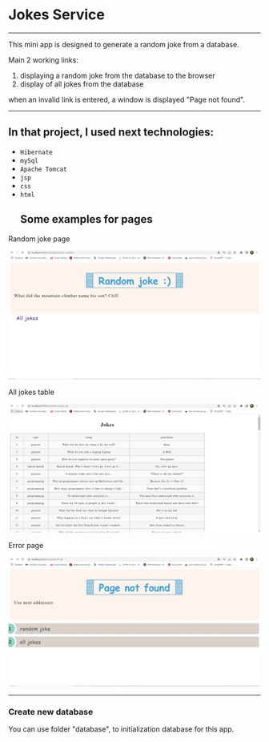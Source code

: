 # Jokes Service
___
This mini app is designed to generate a random joke from a database.

Main 2 working links:
1. displaying a random joke from the database to the browser
2. display of all jokes from the database

when an invalid link is entered, a window is displayed "Page not found".
___
## In that project, I used next technologies:
+ `Hibernate`
+ `mySql`
+ `Apache Tomcat`
+ `jsp`
+ `css`
+ `html`
    ## Some examples for  pages
Random joke page

![random](https://github.com/Alexmansar/images/blob/main/jokes-service/random.JPG)

All jokes table

![all](https://github.com/Alexmansar/images/blob/main/jokes-service/all.JPG)

Error page

![error](https://github.com/Alexmansar/images/blob/main/jokes-service/error.JPG)

___
### Create new database
You can use folder "database", to initialization database for this app.